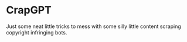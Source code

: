 # CrapGPT
Just some neat little tricks to mess with some silly little content scraping copyright infringing bots. 
